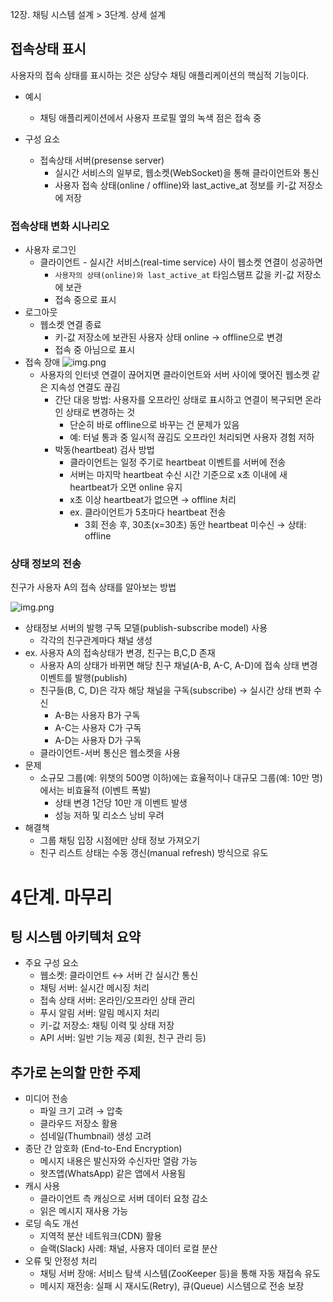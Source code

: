 12장. 채팅 시스템 설계 > 3단계. 상세 설계 

## 접속상태 표시
사용자의 접속 상태를 표시하는 것은 상당수 채팅 애플리케이션의 핵심적 기능이다.

- 예시
  - 채팅 애플리케이션에서 사용자 프로필 옆의 녹색 점은 접속 중

- 구성 요소
  - 접속상태 서버(presense server)
    - 실시간 서비스의 일부로, 웹소켓(WebSocket)을 통해 클라이언트와 통신
    - 사용자 접속 상태(online / offline)와 last_active_at 정보를 키-값 저장소에 저장

### 접속상태 변화 시나리오
- 사용자 로그인
  - 클라이언트 - 실시간 서비스(real-time service) 사이 웹소켓 연결이 성공하면
    - `사용자의 상태(online)와 last_active_at` 타임스탬프 값을 키-값 저장소에 보관
    - 접속 중으로 표시
- 로그아웃
  - 웹소켓 연결 종료
    - 키-값 저장소에 보관된 사용자 상태 online -> offline으로 변경
    - 접속 중 아님으로 표시
- 접속 장애
  ![img.png](image/12-18.png)
  - 사용자의 인터넷 연결이 끊어지면 클라이언트와 서버 사이에 맺어진 웹소켓 같은 지속성 연결도 끊김
    - 간단 대응 방법: 사용자를 오프라인 상태로 표시하고 연결이 복구되면 온라인 상태로 변경하는 것
      - 단순히 바로 offline으로 바꾸는 건 문제가 있음
      - 예: 터널 통과 중 일시적 끊김도 오프라인 처리되면 사용자 경험 저하
    - 박동(heartbeat) 검사 방법
      - 클라이언트는 일정 주기로 heartbeat 이벤트를 서버에 전송
      - 서버는 마지막 heartbeat 수신 시간 기준으로 x초 이내에 새 heartbeat가 오면 online 유지
      - x초 이상 heartbeat가 없으면 → offline 처리
      - ex. 클라이언트가 5초마다 heartbeat 전송
        - 3회 전송 후, 30초(x=30초) 동안 heartbeat 미수신 → 상태: offline

### 상태 정보의 전송
친구가 사용자 A의 접속 상태를 알아보는 방법

![img.png](image/12-19.png)

- 상태정보 서버의  발행 구독 모델(publish-subscribe model) 사용
  -  각각의 친구관계마다 채널 생성
- ex. 사용자 A의 접속상태가 변경, 친구는 B,C,D 존재
  - 사용자 A의 상태가 바뀌면 해당 친구 채널(A-B, A-C, A-D)에 접속 상태 변경 이벤트를 발행(publish)
  - 친구들(B, C, D)은 각자 해당 채널을 구독(subscribe) → 실시간 상태 변화 수신
    - A-B는 사용자 B가 구독
    - A-C는 사용자 C가 구독
    - A-D는 사용자 D가 구독
  - 클라이언트-서버 통신은 웹소켓을 사용
- 문제
  - 소규모 그룹(예: 위챗의 500명 이하)에는 효율적이나 대규모 그룹(예: 10만 명)에서는 비효율적 (이벤트 폭발)
    - 상태 변경 1건당 10만 개 이벤트 발생
    - 성능 저하 및 리소스 낭비 우려
- 해결책
  - 그룹 채팅 입장 시점에만 상태 정보 가져오기
  - 친구 리스트 상태는 수동 갱신(manual refresh) 방식으로 유도

# 4단계. 마무리

## 팅 시스템 아키텍처 요약

- 주요 구성 요소
  - 웹소켓: 클라이언트 ↔ 서버 간 실시간 통신
  - 채팅 서버: 실시간 메시징 처리
  - 접속 상태 서버: 온라인/오프라인 상태 관리
  - 푸시 알림 서버: 알림 메시지 처리
  - 키-값 저장소: 채팅 이력 및 상태 저장
  - API 서버: 일반 기능 제공 (회원, 친구 관리 등)

## 추가로 논의할 만한 주제
- 미디어 전송
  - 파일 크기 고려 → 압축
  - 클라우드 저장소 활용 
  - 섬네일(Thumbnail) 생성 고려
- 종단 간 암호화 (End-to-End Encryption)
  - 메시지 내용은 발신자와 수신자만 열람 가능
  - 왓츠앱(WhatsApp) 같은 앱에서 사용됨
- 캐시 사용
  - 클라이언트 측 캐싱으로 서버 데이터 요청 감소
  - 읽은 메시지 재사용 가능
- 로딩 속도 개선
  - 지역적 분산 네트워크(CDN) 활용
  - 슬랙(Slack) 사례: 채널, 사용자 데이터 로컬 분산
- 오류 및 안정성 처리
  - 채팅 서버 장애: 서비스 탐색 시스템(ZooKeeper 등)을 통해 자동 재접속 유도
  - 메시지 재전송: 실패 시 재시도(Retry), 큐(Queue) 시스템으로 전송 보장